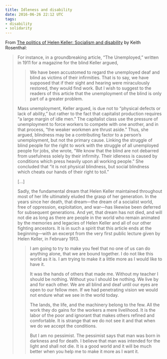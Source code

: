 ```yaml
---
title: Idleness and disability
date: 2016-06-26 22:12 UTC
tags:
- disability
- solidarity
---
```


From [The politics of Helen Keller: Socialism and disability](http://isreview.org/issue/96/politics-helen-keller) by Keith Rosenthal:

> For instance, in a groundbreaking article, “The Unemployed,” written in 1911 for a magazine for the blind Keller argued,
>
>> We have been accustomed to regard the unemployed deaf and blind as victims of their infirmities. That is to say, we have supposed that if their sight and hearing were miraculously restored, they would find work. But I wish to suggest to the readers of this article that the unemployment of the blind is only part of a greater problem.
>
> Mass unemployment, Keller argued, is due not to “physical defects or lack of ability,” but rather to the fact that capitalist production requires “a large margin of idle men.” The capitalist class use the pressure of unemployment to force workers to compete with one another, and in that process, “the weaker workmen are thrust aside.” Thus, she argued, blindness may be a contributing factor to a person’s unemployment, but not the primary cause. Linking the struggle of blind people for the right to work with the struggle of all unemployed people for jobs, she wrote, “We know that the blind are not debarred from usefulness solely by their infirmity. Their idleness is caused by conditions which press heavily upon all working people.” She concluded that “it is not physical blindness, but social blindness which cheats our hands of their right to toil.”
>
> [...]
>
> Sadly, the fundamental dream that Helen Keller maintained throughout most of her life ultimately eluded the grasp of her generation. In the years since her death, that dream—the dream of a socialist world, free of oppression, exploitation, and war—has likewise been deferred for subsequent generations. And yet, that dream has not died, and will not die as long as there are people in the world who remain animated by the memories and legacies of Helen Keller and all of our other fighting ancestors. It is in such a spirit that this article ends at the beginning—with an excerpt from the very first public lecture given by Helen Keller, in February 1913.
>
>> I am going to try to make you feel that no one of us can do anything alone, that we are bound together. I do not like this world as it is. I am trying to make it a little more as I would like to have it.
>> 
>> It was the hands of others that made me. Without my teacher I should be nothing. Without you I should be nothing. We live by and for each other. We are all blind and deaf until our eyes are open to our fellow men. If we had penetrating vision we would not endure what we see in the world today.
>>
>> The lands, the life, and the machinery belong to the few. All the work they do gains for the workers a mere livelihood. It is the labor of the poor and ignorant that makes others refined and comfortable. It is strange that we do not see it and that when we do we accept the conditions. 
>>
>> But I am no pessimist. The pessimist says that man was born in darkness and for death. I believe that man was intended for the light and shall not die. It is a good world and it will be much better when you help me to make it more as I want it.
